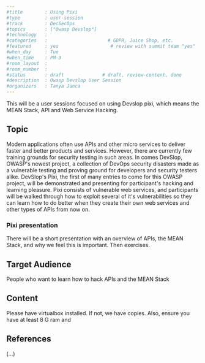 ```yaml
---
#title        : Using Pixi
#type         : user-session
#track        : DecSecOps
#topics       : ["Owasp Devslop"]
#technology   :
#categories   :                      # GDPR, Juice Shop, etc.
#featured     : yes                   # review with summit team "yes"
#when_day     : Tue
#when_time    : PM-3
#room_layout  :
#room_number  :
#status       : draft              # draft, review-content, done
#description  : Owasp Devslop User Session
#organizers   : Tanya Janca
---
```


This will be a user sessions focused on using Devslop pixi, which means the MEAN Stack, API and Web Service Hacking.

## Topic

Modern applications often use APIs and other micro services to deliver faster and better products and services. However, there are currently few training grounds for security testing in such areas. In comes DevSlop, OWASP's newest project, a collection of DevOps security disasters made as a vulnerable testing and proving ground for developers and security testers alike. DevSlop's Pixi, the first of many entries to come for this OWASP project, will be demonstrated and presenting for participant's hacking and learning pleasure. Pixi consists of vulnerable web services, and participants will be walked through how to exploit several of it's vulnerabilities so they can learn how to do better when they create their own web services and other types of APIs from now on.

### Pixi presentation

There will be a short presentation with an overview of APIs, the MEAN Stack, and why we feel this is important.  Then exercises.

## Target Audience

People who want to learn how to hack APIs and the MEAN Stack

## Content

Please have virtualbox installed.  If not, we have copies.  Also, ensure you have at least 8 G ram and 

## References

(...)
